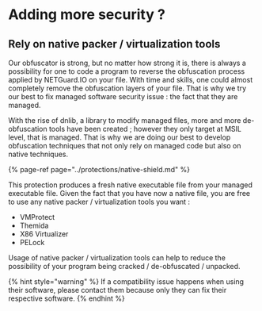 # Adding more security ?

## Rely on native packer / virtualization tools

Our obfuscator is strong, but no matter how strong it is, there is always a possibility for one to code a program to reverse the obfuscation process applied by NETGuard.IO on your file. With time and skills, one could almost completely remove the obfuscation layers of your file. That is why we try our best to fix managed software security issue : the fact that they are managed. 

With the rise of dnlib, a library to modify managed files, more and more de-obfuscation tools have been created ; however they only target at MSIL level, that is managed. That is why we are doing our best to develop obfuscation techniques that not only rely on managed code but also on native techniques.

{% page-ref page="../protections/native-shield.md" %}

This protection produces a fresh native executable file from your managed executable file. Given the fact that you have now a native file, you are free to use any native packer / virtualization tools you want : 

* VMProtect
* Themida
* X86 Virtualizer
* PELock 

Usage of native packer / virtualization tools can help to reduce the possibility of your program being cracked / de-obfuscated / unpacked.

{% hint style="warning" %}
If a compatibility issue happens when using their software, please contact them because only they can fix their respective software.
{% endhint %}



